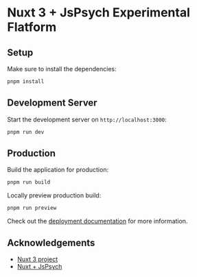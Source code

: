 # Nuxt 3 + JsPsych Experimental Flatform

## Setup

Make sure to install the dependencies:

```bash
pnpm install
```

## Development Server

Start the development server on `http://localhost:3000`:

```bash
pnpm run dev
```

## Production

Build the application for production:

```bash
pnpm run build
```

Locally preview production build:

```bash
pnpm run preview
```

Check out the [deployment documentation](https://nuxt.com/docs/getting-started/deployment) for more information.

## Acknowledgements

- [Nuxt 3 project](https://github.com/JellyGamez/The-Heavy-Shop)
- [Nuxt + JsPsych](https://github.com/ayugioh2003/psycho-test/)

